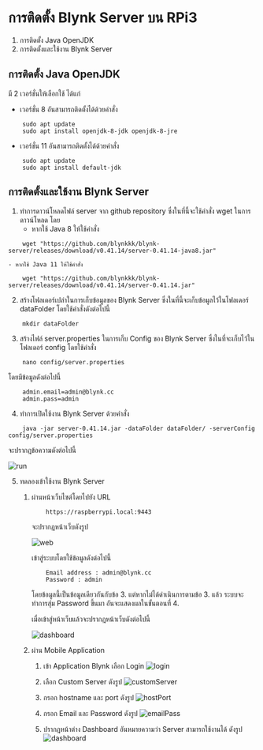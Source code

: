 # การติดตั้ง Blynk Server บน RPi3
1. การติดตั้ง Java OpenJDK
2. การติดตั้งและใช้งาน Blynk Server

## การติดตั้ง Java OpenJDK
มี 2 เวอร์ชั่นให้เลือกใช้ ได้แก่ 
- เวอร์ชั่น 8 อันสามารถติดตั้งได้ด้วยคำสั่ง
```
    sudo apt update
    sudo apt install openjdk-8-jdk openjdk-8-jre
```
- เวอร์ชั่น 11 อันสามารถติดตั้งได้ด้วยคำสั่ง
```
    sudo apt update
    sudo apt install default-jdk
```

## การติดตั้งและใช้งาน Blynk Server
1. ทำการดาวน์โหลดไฟล์ server จาก github repository ซึ่งในที่นี้จะใช้คำสั่ง wget ในการดาวน์โหลด โดย
    - หากใช้ Java 8 ให้ใช้คำสั่ง
 ```        
     wget "https://github.com/blynkkk/blynk-server/releases/download/v0.41.14/server-0.41.14-java8.jar"
```
    - หากใช้ Java 11 ให้ใช้คำสั่ง
```
    wget "https://github.com/blynkkk/blynk-server/releases/download/v0.41.14/server-0.41.14.jar"
```
2. สร้างโฟลเดอร์เปล่าในการเก็บข้อมูลของ Blynk Server ซึ่งในที่นี้จะเก็บข้อมูลไว้ในโฟลเดอร์ dataFolder โดยใช้คำสั่งดังต่อไปนี้
```
    mkdir dataFolder
```
3. สร้างไฟล์ server.properties ในการเก็บ Config ของ Blynk Server ซึ่งในที่จะเก็บไว้ในโฟลเดอร์ config โดยใช้คำสั่ง
```
    nano config/server.properties
```
โดยมีข้อมูลดังต่อไปนี้
```
    admin.email=admin@blynk.cc
    admin.pass=admin
```
4. ทำการเปิดใช้งาน Blynk Server ด้วยคำสั่ง
```
    java -jar server-0.41.14.jar -dataFolder dataFolder/ -serverConfig config/server.properties
```
จะปรากฎข้อความดังต่อไปนี้

![run](img/java.PNG)

5. ทดลองเข้าใช้งาน Blynk Server 
    1. ผ่านหน้าเว็บไซต์โดยไปยัง URL
        ```
            https://raspberrypi.local:9443
        ```
        จะปรากฎหน้าเว็บดังรูป

        ![web](img/Web.PNG)

        เข้าสู่ระบบโดยใช้ข้อมูลดังต่อไปนี้
        ```
            Email address : admin@blynk.cc
            Password : admin
        ```
        โดยข้อมูลนี้เป็นข้อมูลเดียวกันกับข้อ 3. 
        แต่หากไม่ได้ดำเนินการตามข้อ 3. แล้ว 
        ระบบจะทำการสุ่ม Password ขึ้นมา อันจะแสดงผลในขั้นตอนที่ 4.

        เมื่อเข้าสู่หน้าเว็บแล้วจะปรากฎหน้าเว็บดังต่อไปนี้

        ![dashboard](img/dashboard.png)
        
    2. ผ่าน Mobile Application
        1. เข้า Application Blynk เลือก Login
        ![login](img/img1.jpg)

        2. เลือก Custom Server ดังรูป
        ![customServer](img/img2.jpg)

        3. กรอก hostname และ port ดังรูป
        ![hostPort](img/img3.jpg)

        4. กรอก Email และ Password ดังรูป
        ![emailPass](img/img4.jpg)

        5. ปรากฎหน้าต่าง Dashboard อันหมายความว่า Server สามารถใช้งานได้ ดังรูป
        ![dashboard](img/img5.jpg)